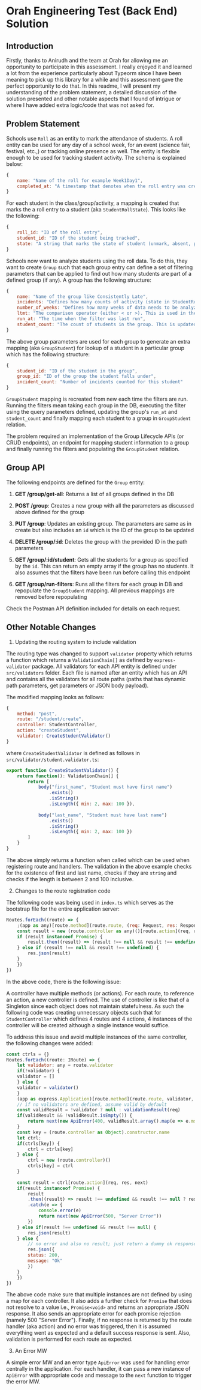 # Orah Engineering Test (Back End) Solution

## Introduction

Firstly, thanks to Anirudh and the team at Orah for allowing me an opportunity to participate in this assessment. I really enjoyed it and learned a lot from the experience particularly about Typeorm since I have been meaning to pick up this library for a while and this assessment gave the perfect opportunity to do that. In this readme, I will present my understanding of the problem statement, a detailed discussion of the solution presented and other notable aspects that I found of intrigue or where I have added extra logic/code that was not asked for.

## Problem Statement

Schools use `Roll` as an entity to mark the attendance of students. A roll entity can be used for any day of a school week, for an event (science fair, festival, etc.,) or tracking online presence as well. The entity is flexible enough to be used for tracking student activity. The schema is explained below:

```js
{
	name: "Name of the roll for example Week1Day1",
	completed_at: "A timestamp that denotes when the roll entry was created"
}
```

For each student in the class/group/activity, a mapping is created that marks the a roll entry to a student (aka `StudentRollState`). This looks like the following:

```js
{
	roll_id: "ID of the roll entry",
	student_id: "ID of the student being tracked",
	state: "A string that marks the state of student (unmark, absent, present, late) or a comma separated combination of these values"
}
```

Schools now want to analyze students using the roll data. To do this, they want to create `Group` such that each group entry can define a set of filtering parameters that can be applied to find out how many students are part of a defined group (if any). A group has the following structure:

```js
{
	name: "Name of the group like Consistently Late",
	incidents: "Defines how many counts of activity (state in StudentRollState) is needed to qualify for this group",
	number_of_weeks: "Defines how many weeks of data needs to be analyzed for this particular group",
	ltmt: "The comparison operator (either < or >). This is used in the filter query to compare counts of incidents",
	run_at: "The time when the filter was last run",
	student_count: "The count of students in the group. This is updated each time the filter is run"
}
```

The above group parameters are used for each group to generate an extra mapping (aka `GroupStudent`) for lookup of a student in a particular group which has the following structure:

```js
{
	student_id: "ID of the student in the group",
	group_id: "ID of the group the student falls under",
	incident_count: "Number of incidents counted for this student"
}
```

`GroupStudent` mapping is recreated from new each time the filters are run. Running the filters mean taking each group in the DB, executing the filter using the query parameters defined, updating the group's `run_at` and `student_count` and finally mapping each student to a group in `GroupStudent` relation.

The problem required an implementation of the Group Lifecycle APIs (or CRUD endpoints), an endpoint for mapping student information to a group and finally running the filters and populating the `GroupStudent` relation.

## Group API

The following endpoints are defined for the `Group` entity:

1. **GET /group/get-all**: Returns a list of all groups defined in the DB

2. **POST /group**: Creates a new group with all the parameters as discussed above defined for the group

3. **PUT /group**: Updates an existing group. The parameters are same as in create but also includes an `id` which is the ID of the group to be updated

4. **DELETE /group/:id**: Deletes the group with the provided ID in the path parameters

5. **GET /group/:id/student**: Gets all the students for a group as specified by the `id`. This can return an empty array if the group has no students. It also assumes that the filters have been run before calling this endpoint

6. **GET /group/run-filters**: Runs all the filters for each group in DB and repopulate the `GroupStudent` mapping. All previous mappings are removed before repopulating

Check the Postman API definition included for details on each request.

## Other Notable Changes

1. Updating the routing system to include validation

The routing type was changed to support `validator` property which returns a function which returns a `ValidationChain[]` as defined by `express-validator` package. All validators for each API entity is defined under `src/validators` folder. Each file is named after an entity which has an API and contains all the validators for all route paths (paths that has dynamic path parameters, get parameters or JSON body payload).

The modified mapping looks as follows:

```js
{
    method: "post",
    route: "/student/create",
    controller: StudentController,
    action: "createStudent",
    validator: CreateStudentValidator()
}
```

where `CreateStudentValidator` is defined as follows in `src/validator/student.validator.ts`:

```js
export function CreateStudentValidator() {
    return function(): ValidationChain[] {
        return [
            body("first_name", "Student must have first name")
                .exists()
                .isString()
                .isLength({ min: 2, max: 100 }),
            
            body("last_name", "Student must have last name")
                .exists()
                .isString()
                .isLength({ min: 2, max: 100 })
        ]
    }
}
```

The above simply returns a function when called which can be used when registering route and handlers. The validation in the above example checks for the existence of first and last name, checks if they are `string` and checks if the length is between 2 and 100 inclusive.

2. Changes to the route registration code

The following code was being used in `index.ts` which serves as the bootstrap file for the entire application server:

```js
Routes.forEach((route) => {
	;(app as any)[route.method](route.route, (req: Request, res: Response, next: Function) => {
	const result = new (route.controller as any)()[route.action](req, res, next)
	if (result instanceof Promise) {
		result.then((result) => (result !== null && result !== undefined ? res.send(result) : undefined))
	} else if (result !== null && result !== undefined) {
		res.json(result)
	}
	})
})
```

In the above code, there is the following issue:

A controller have multiple methods (or actions). For each route, to reference an action, a new controller is defined. The use of controller is like that of a Singleton since each object does not maintain statefulness. As such the following code was creating unnecessary objects such that for `StudentController` which defines 4 routes and 4 actions, 4 instances of the controller will be created although a single instance would suffice.

To address this issue and avoid multiple instances of the same controller, the following changes were added:

```js
const ctrls = {}
Routes.forEach((route: IRoute) => {
	let validator: any = route.validator
	if(!validator) {
	validator = [] 
	} else {
	validator = validator()
	}
	(app as express.Application)[route.method](route.route, validator, (req: Request, res: Response, next: express.NextFunction) => {
	// if no validators are defined, assume valid by default
	const validResult = !validator ? null : validationResult(req)
	if(validResult && !validResult.isEmpty()) {
		return next(new ApiError(400, validResult.array().map(e => e.msg).join("\n")))
	}
	const key = (route.controller as Object).constructor.name
	let ctrl;
	if(ctrls[key]) {
		ctrl = ctrls[key]
	} else {
		ctrl = new (route.controller)()
		ctrls[key] = ctrl
	}
	
	const result = ctrl[route.action](req, res, next)
	if(result instanceof Promise) {
		result
		.then((result) => result !== undefined && result !== null ? res.send(result) : res.json({ status: 200, message: 'OK'}))
		.catch(e => {
			console.error(e)
			return next(new ApiError(500, "Server Error"))
		})
	} else if(result !== undefined && result !== null) {
		res.json(result)
	} else {
		// no error and also no result; just return a dummy ok response
		res.json({
		status: 200,
		message: "Ok"
		})
	}
	})
})

```
The above code make sure that multiple instances are not defined by using a map for each controller. It also adds a further check for `Promise` that does not resolve to a value i.e., `Promise<void>` and returns an appropriate JSON response. It also sends an appropriate error for each promise rejection (namely 500 "Server Error"). Finally, if no response is returned by the route handler (aka action) and no error was triggered, then it is assumed everything went as expected and a default success response is sent. Also, validation is performed for each route as expected.

3. An Error MW

A simple error MW and an error type `ApiError` was used for handling error centrally in the application. For each handler, it can pass a new instance of `ApiError` with appropriate code and message to the `next` function to trigger the error MW. 